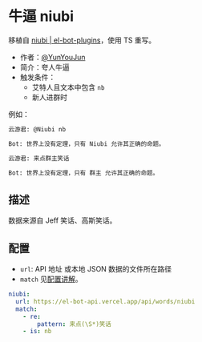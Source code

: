 # 牛逼 niubi

移植自 [niubi | el-bot-plugins](https://github.com/ElpsyCN/el-bot-plugins/blob/master/packages/niubi/)，使用 TS 重写。

- 作者：[@YunYouJun](https://github.com/YunYouJun)
- 简介：夸人牛逼
- 触发条件：
  - 艾特人且文本中包含 `nb`
  - 新人进群时

例如：

```md
云游君: @Niubi nb

Bot: 世界上没有定理，只有 Niubi 允许其正确的命题。

云游君: 来点群主笑话

Bot: 世界上没有定理，只有 群主 允许其正确的命题。
```

## 描述

数据来源自 Jeff 笑话、高斯笑话。

## 配置

- `url`: API 地址 或本地 JSON 数据的文件所在路径
- `match` 见[配置讲解](https://docs.bot.elpsy.cn/config.html)。

```yaml
niubi:
  url: https://el-bot-api.vercel.app/api/words/niubi
  match:
    - re:
        pattern: 来点(\S*)笑话
    - is: nb
```
